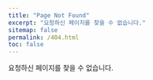 ```yaml
---
title: "Page Not Found"
excerpt: "요청하신 페이지를 찾을 수 없습니다."
sitemap: false
permalink: /404.html
toc: false
---
```


요청하신 페이지를 찾을 수 없습니다.
